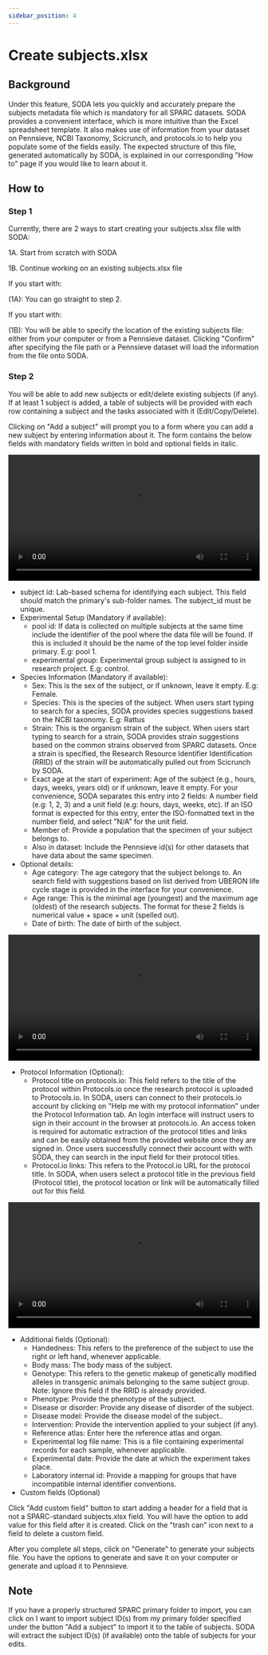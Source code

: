 ```yaml
---
sidebar_position: 4
---
```


# Create subjects.xlsx

## Background

Under this feature, SODA lets you quickly and accurately prepare the subjects metadata file which is mandatory for all SPARC datasets. SODA provides a convenient interface, which is more intuitive than the Excel spreadsheet template. It also makes use of information from your dataset on Pennsieve, NCBI Taxonomy, Scicrunch, and protocols.io to help you populate some of the fields easily. The expected structure of this file, generated automatically by SODA, is explained in our corresponding "How to" page if you would like to learn about it.

## How to

### Step 1

Currently, there are 2 ways to start creating your subjects.xlsx file with SODA:

1A. Start from scratch with SODA

1B. Continue working on an existing subjects.xlsx file

If you start with:

(1A): You can go straight to step 2.

If you start with:

(1B): You will be able to specify the location of the existing subjects file: either from your computer or from a Pennsieve dataset. Clicking "Confirm" after specifying the file path or a Pennsieve dataset will load the information from the file onto SODA.

### Step 2

You will be able to add new subjects or edit/delete existing subjects (if any). If at least 1 subject is added, a table of subjects will be provided with each row containing a subject and the tasks associated with it (Edit/Copy/Delete).

Clicking on "Add a subject" will prompt you to a form where you can add a new subject by entering information about it. The form contains the below fields with mandatory fields written in bold and optional fields in italic.

<video controls 
       width="100%" 
       src="https://github.com/fairdataihub/SODA-for-SPARC/raw/main/docs/documentation/Videos/Subjects-interface.mp4" 
/>

- subject id: Lab-based schema for identifying each subject. This field should match the primary's sub-folder names. The subject_id must be unique.
- Experimental Setup (Mandatory if available):
  - pool id: If data is collected on multiple subjects at the same time include the identifier of the pool where the data file will be found. If this is included it should be the name of the top level folder inside primary. E.g: pool 1.
  - experimental group: Experimental group subject is assigned to in research project. E.g: control.
- Species Information (Mandatory if available):
  - Sex: This is the sex of the subject, or if unknown, leave it empty. E.g: Female.
  - Species: This is the species of the subject. When users start typing to search for a species, SODA provides species suggestions based on the NCBI taxonomy. E.g: Rattus
  - Strain: This is the organism strain of the subject. When users start typing to search for a strain, SODA provides strain suggestions based on the common strains observed from SPARC datasets. Once a strain is specified, the Research Resource Identifier Identification (RRID) of the strain will be automatically pulled out from Scicrunch by SODA.
  - Exact age at the start of experiment: Age of the subject (e.g., hours, days, weeks, years old) or if unknown, leave it empty. For your convenience, SODA separates this entry into 2 fields: A number field (e.g: 1, 2, 3) and a unit field (e.g: hours, days, weeks, etc). If an ISO format is expected for this entry, enter the ISO-formatted text in the number field, and select "N/A" for the unit field.
  - Member of: Provide a population that the specimen of your subject belongs to.
  - Also in dataset: Include the Pennsieve id(s) for other datasets that have data about the same specimen.
- Optional details:
  - Age category: The age category that the subject belongs to. An search field with suggestions based on list derived from UBERON life cycle stage is provided in the interface for your convenience.
  - Age range: This is the minimal age (youngest) and the maximum age (oldest) of the research subjects. The format for these 2 fields is numerical value + space + unit (spelled out).
  - Date of birth: The date of birth of the subject.

<video controls 
       width="100%" 
       src="https://github.com/fairdataihub/SODA-for-SPARC/raw/main/docs/documentation/Videos/Subjects-species.mp4" 
/>

- Protocol Information (Optional):
  - Protocol title on protocols.io: This field refers to the title of the protocol within Protocols.io once the research protocol is uploaded to Protocols.io. In SODA, users can connect to their protocols.io account by clicking on "Help me with my protocol information" under the Protocol Information tab. An login interface will instruct users to sign in their account in the browser at protocols.io. An access token is required for automatic extraction of the protocol titles and links and can be easily obtained from the provided website once they are signed in. Once users successfully connect their account with with SODA, they can search in the input field for their protocol titles.
  - Protocol.io links: This refers to the Protocol.io URL for the protocol title. In SODA, when users select a protocol title in the previous field (Protocol title), the protocol location or link will be automatically filled out for this field.

<video controls 
       width="100%" 
       src="https://github.com/fairdataihub/SODA-for-SPARC/raw/main/docs/documentation/Videos/Subjects-protocols.mp4" 
/>

- Additional fields (Optional):
  - Handedness: This refers to the preference of the subject to use the right or left hand, whenever applicable.
  - Body mass: The body mass of the subject.
  - Genotype: This refers to the genetic makeup of genetically modified alleles in transgenic animals belonging to the same subject group. Note: Ignore this field if the RRID is already provided.
  - Phenotype: Provide the phenotype of the subject.
  - Disease or disorder: Provide any disease of disorder of the subject.
  - Disease model: Provide the disease model of the subject..
  - Intervention: Provide the intervention applied to your subject (if any).
  - Reference atlas: Enter here the reference atlas and organ.
  - Experimental log file name: This is a file containing experimental records for each sample, whenever applicable.
  - Experimental date: Provide the date at which the experiment takes place.
  - Laboratory internal id: Provide a mapping for groups that have incompatible internal identifier conventions.
- Custom fields (Optional)

Click "Add custom field" button to start adding a header for a field that is not a SPARC-standard subjects.xlsx field. You will have the option to add value for this field after it is created. Click on the "trash can" icon next to a field to delete a custom field.

After you complete all steps, click on "Generate" to generate your subjects file. You have the options to generate and save it on your computer or generate and upload it to Pennsieve.

## Note

If you have a properly structured SPARC primary folder to import, you can click on I want to import subject ID(s) from my primary folder specified under the button "Add a subject" to import it to the table of subjects. SODA will extract the subject ID(s) (if available) onto the table of subjects for your edits.
